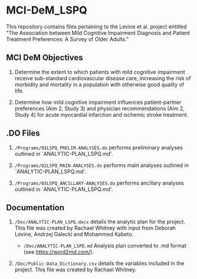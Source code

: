 # MCI-DeM_LSPQ

This repository contains files pertaining to the Levine et al. project entitled "The Association between Mild Cognitive Impairment Diagnosis and Patient Treatment Preferences: A Survey of Older Adults."


## MCI DeM Objectives

1. Determine the extent to which patients with mild cognitive impairment receive sub-standard cardiovascular disease care, increasing the risk of morbidity and mortality in a population with otherwise good quality of life. 

2. Determine how mild cognitive impairment influences patient-partner preferences (Aim 2, Study 3) and physician recommendations (Aim 2, Study 4) for acute myocardial infarction and ischemic stroke treatment.  

## .DO Files

1. `/Programs/01LSPQ_PRELIM-ANALYSES.do` performs preliminary analyses outlined in `ANALYTIC-PLAN_LSPQ.md'.   

2. `/Programs/02LSPQ_MAIN-ANALYSES.do` performs main analyses outlined in `ANALYTIC-PLAN_LSPQ.md'.   

3. `/Programs/03LSPQ_ANCILLARY-ANALYSES.do` performs ancillary analyses outlined in `ANALYTIC-PLAN_LSPQ.md'.   

## Documentation

1. `/Doc/ANALYTIC-PLAN_LSPQ.docx` details the analytic plan for the project. This file was created by Rachael Whitney with input from Deborah Levine, Andrzej Galecki and Mohammed Kabeto. 

   * `/Doc/ANALYTIC-PLAN_LSPQ.md` Analysis plan converted to .md format (see https://word2md.com/).

2. `/Doc/Public-Data_Dictionary.csv` details the variables included in the project. This file was created by Rachael Whitney. 
